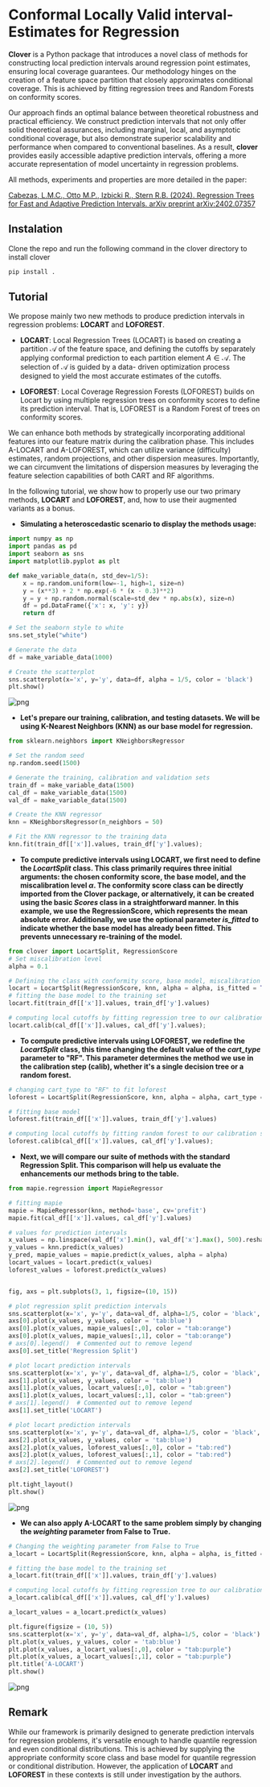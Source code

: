 # Conformal Locally Valid interval-Estimates for Regression

**Clover** is a Python package that introduces a novel class of methods for constructing local prediction intervals around regression point estimates, ensuring local coverage guarantees. Our methodology hinges on the creation of a feature space partition that closely approximates conditional coverage. This is achieved by fitting regression trees and Random Forests on conformity scores.

Our approach finds an optimal balance between theoretical robustness and practical efficiency. We construct prediction intervals that not only offer solid theoretical assurances, including marginal, local, and asymptotic conditional coverage, but also demonstrate superior scalability and performance when compared to conventional baselines. As a result, **clover** provides easily accessible adaptive prediction intervals, offering a more accurate representation of model uncertainty in regression problems.

All methods, experiments and properties are more detailed in the paper:

[Cabezas, L.M.C., Otto M.P., Izbicki R., Stern R.B. (2024). Regression Trees for Fast and Adaptive Prediction Intervals. arXiv preprint arXiv:2402.07357](https://arxiv.org/abs/2402.07357)

## Instalation

Clone the repo and run the following command in the clover directory to install clover


```python
pip install .
```

## Tutorial

We propose mainly two new methods to produce prediction intervals in regression problems: **LOCART** and **LOFOREST**.

* **LOCART**: Local Regression Trees (LOCART) is based on creating a partition $\mathcal{A}$ of the feature space, and defining the cutoffs by separately applying conformal prediction to each partition element $A \in \mathcal{A}$. The selection of $\mathcal{A}$ is guided by a data- driven optimization process designed to yield the most accurate estimates of the cutoffs.

* **LOFOREST**: Local Coverage Regression Forests (LOFOREST) builds on Locart by using multiple regression trees on conformity scores to define its prediction interval. That is, LOFOREST is a Random Forest of trees on conformity scores.

We can enhance both methods by strategically incorporating additional features into our feature matrix during the calibration phase. This includes A-LOCART and A-LOFOREST, which can utilize variance (difficulty) estimates, random projections, and other dispersion measures. Importantly, we can circumvent the limitations of dispersion measures by leveraging the feature selection capabilities of both CART and RF algorithms.

In the following tutorial, we show how to properly use our two primary methods, **LOCART** and **LOFOREST**, and, how to use their augmented variants as a bonus.

* **Simulating a heteroscedastic scenario to display the methods usage:**


```python
import numpy as np
import pandas as pd
import seaborn as sns
import matplotlib.pyplot as plt

def make_variable_data(n, std_dev=1/5):
    x = np.random.uniform(low=-1, high=1, size=n)
    y = (x**3) + 2 * np.exp(-6 * (x - 0.3)**2)
    y = y + np.random.normal(scale=std_dev * np.abs(x), size=n)
    df = pd.DataFrame({'x': x, 'y': y})
    return df

# Set the seaborn style to white
sns.set_style("white")

# Generate the data
df = make_variable_data(1000)

# Create the scatterplot
sns.scatterplot(x='x', y='y', data=df, alpha = 1/5, color = 'black')
plt.show()
```


    
![png](README_files/README_8_0.png)
    


* **Let's prepare our training, calibration, and testing datasets. We will be using K-Nearest Neighbors (KNN) as our base model for regression.**


```python
from sklearn.neighbors import KNeighborsRegressor

# Set the random seed
np.random.seed(1500)

# Generate the training, calibration and validation sets
train_df = make_variable_data(1500)
cal_df = make_variable_data(1500)
val_df = make_variable_data(1500) 

# Create the KNN regressor
knn = KNeighborsRegressor(n_neighbors = 50)

# Fit the KNN regressor to the training data
knn.fit(train_df[['x']].values, train_df['y'].values);
```

* **To compute predictive intervals using LOCART, we first need to define the *LocartSplit* class. This class primarily requires three initial arguments: the chosen conformity score, the base model, and the miscalibration level $\alpha$. The conformity score class can be directly imported from the Clover package, or alternatively, it can be created using the basic *Scores* class in a straightforward manner. In this example, we use the RegressionScore, which represents the mean absolute error. Additionally, we use the optional parameter *is_fitted* to indicate whether the base model has already been fitted. This prevents unnecessary re-training of the model.**


```python
from clover import LocartSplit, RegressionScore
# Set miscalibration level
alpha = 0.1

# Defining the class with conformity score, base model, miscalibration level and is_fitted paramter (optional)
locart = LocartSplit(RegressionScore, knn, alpha = alpha, is_fitted = True)
# fitting the base model to the training set
locart.fit(train_df[['x']].values, train_df['y'].values)

# computing local cutoffs by fitting regression tree to our calibration set
locart.calib(cal_df[['x']].values, cal_df['y'].values);
```

* **To compute predictive intervals using LOFOREST, we redefine the *LocartSplit* class, this time changing the default value of the *cart_type* parameter to "RF". This parameter determines the method we use in the calibration step (calib), whether it's a single decision tree or a random forest.**


```python
# changing cart_type to "RF" to fit loforest
loforest = LocartSplit(RegressionScore, knn, alpha = alpha, cart_type = "RF", is_fitted = True)

# fitting base model
loforest.fit(train_df[['x']].values, train_df['y'].values)

# computing local cutoffs by fitting random forest to our calibration set
loforest.calib(cal_df[['x']].values, cal_df['y'].values);
```

* **Next, we will compare our suite of methods with the standard Regression Split. This comparison will help us evaluate the enhancements our methods bring to the table.**



```python
from mapie.regression import MapieRegressor

# fitting mapie
mapie = MapieRegressor(knn, method='base', cv='prefit')
mapie.fit(cal_df[['x']].values, cal_df['y'].values)

# values for prediction intervals
x_values = np.linspace(val_df['x'].min(), val_df['x'].max(), 500).reshape(-1, 1)
y_values = knn.predict(x_values)
y_pred, mapie_values = mapie.predict(x_values, alpha = alpha)
locart_values = locart.predict(x_values)
loforest_values = loforest.predict(x_values)


fig, axs = plt.subplots(3, 1, figsize=(10, 15))

# plot regression split prediction intervals
sns.scatterplot(x='x', y='y', data=val_df, alpha=1/5, color = 'black', ax=axs[0]) 
axs[0].plot(x_values, y_values, color = 'tab:blue')
axs[0].plot(x_values, mapie_values[:,0], color = "tab:orange")
axs[0].plot(x_values, mapie_values[:,1], color = "tab:orange")
# axs[0].legend()  # Commented out to remove legend
axs[0].set_title('Regression Split')

# plot locart prediction intervals
sns.scatterplot(x='x', y='y', data=val_df, alpha=1/5, color = 'black', ax=axs[1]) 
axs[1].plot(x_values, y_values, color = 'tab:blue')
axs[1].plot(x_values, locart_values[:,0], color = "tab:green")
axs[1].plot(x_values, locart_values[:,1], color = "tab:green")
# axs[1].legend()  # Commented out to remove legend
axs[1].set_title('LOCART')

# plot locart prediction intervals
sns.scatterplot(x='x', y='y', data=val_df, alpha=1/5, color = 'black', ax=axs[2]) 
axs[2].plot(x_values, y_values, color = 'tab:blue')
axs[2].plot(x_values, loforest_values[:,0], color = "tab:red")
axs[2].plot(x_values, loforest_values[:,1], color = "tab:red")
# axs[2].legend()  # Commented out to remove legend
axs[2].set_title('LOFOREST')

plt.tight_layout()
plt.show()
```


    
![png](README_files/README_16_0.png)
    


* **We can also apply A-LOCART to the same problem simply by changing the *weighting* parameter from False to True.**


```python
# Changing the weighting parameter from False to True
a_locart = LocartSplit(RegressionScore, knn, alpha = alpha, is_fitted = True, weighting = True)

# fitting the base model to the training set
a_locart.fit(train_df[['x']].values, train_df['y'].values)

# computing local cutoffs by fitting regression tree to our calibration set
a_locart.calib(cal_df[['x']].values, cal_df['y'].values)

a_locart_values = a_locart.predict(x_values)

plt.figure(figsize = (10, 5))
sns.scatterplot(x='x', y='y', data=val_df, alpha=1/5, color = 'black') 
plt.plot(x_values, y_values, color = 'tab:blue')
plt.plot(x_values, a_locart_values[:,0], color = "tab:purple")
plt.plot(x_values, a_locart_values[:,1], color = "tab:purple")
plt.title('A-LOCART')
plt.show()
```


    
![png](README_files/README_18_0.png)
    


## Remark

While our framework is primarily designed to generate prediction intervals for regression problems, it's versatile enough to handle quantile regression and even conditional distributions. This is achieved by supplying the appropriate conformity score class and base model for quantile regression or conditional distribution. However, the application of **LOCART** and **LOFOREST** in these contexts is still under investigation by the authors.
